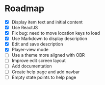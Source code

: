 # Roadmap

- [x] Display item text and initial content
- [x] Use ReactJS
- [x] Fix bug: need to move location keys to load
- [x] Use Markdown to display description
- [x] Edit and save description
- [x] Player-view mode
- [ ] Use a theme more aligned with OBR
- [ ] Improve edit screen layout
- [ ] Add documentation
- [ ] Create help page and add navbar
- [ ] Empty state points to help page
